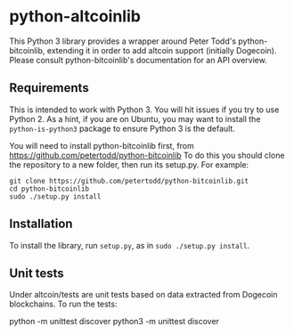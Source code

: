 # python-altcoinlib

This Python 3 library provides a wrapper around Peter Todd's python-bitcoinlib,
extending it in order to add altcoin support (initially Dogecoin). Please
consult python-bitcoinlib's documentation for an API overview.

## Requirements

This is intended to work with Python 3. You will hit issues if you try to use Python 2.
As a hint, if you are on Ubuntu, you may want to install the `python-is-python3` package
to ensure Python 3 is the default.

You will need to install python-bitcoinlib first, from https://github.com/petertodd/python-bitcoinlib
To do this you should clone the repository to a new folder, then run its setup.py. For example:

```
git clone https://github.com/petertodd/python-bitcoinlib.git
cd python-bitcoinlib
sudo ./setup.py install
```

## Installation

To install the library, run `setup.py`, as in `sudo ./setup.py install`.

## Unit tests

Under altcoin/tests are unit tests based on data extracted from Dogecoin blockchains. To
run the tests:

python -m unittest discover
python3 -m unittest discover
